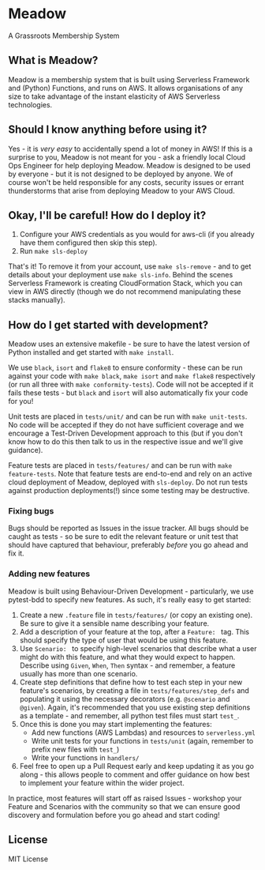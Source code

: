 # Meadow

A Grassroots Membership System

## What is Meadow?

Meadow is a membership system that is built using Serverless Framework and (Python) Functions, and runs on AWS. It allows organisations of any size to take advantage of the instant elasticity of AWS Serverless technologies.

## Should I know anything before using it?

Yes - it is _very easy_ to accidentally spend a lot of money in AWS! If this is a surprise to you, Meadow is not meant for you - ask a friendly local Cloud Ops Engineer for help deploying Meadow. Meadow is designed to be used by everyone - but it is not designed to be deployed by anyone. We of course won't be held responsible for any costs, security issues or errant thunderstorms that arise from deploying Meadow to your AWS Cloud.

## Okay, I'll be careful! How do I deploy it?

1. Configure your AWS credentials as you would for aws-cli (if you already have them configured then skip this step).
1. Run `make sls-deploy`

That's it! To remove it from your account, use `make sls-remove` - and to get details about your deployment use `make sls-info`. Behind the scenes Serverless Framework is creating CloudFormation Stack, which you can view in AWS directly (though we do not recommend manipulating these stacks manually).

## How do I get started with development?

Meadow uses an extensive makefile - be sure to have the latest version of Python installed and get started with `make install`.

We use `black`, `isort` and `flake8` to ensure conformity - these can be run against your code with `make black`, `make isort` and `make flake8` respectively (or run all three with `make conformity-tests`). Code will not be accepted if it fails these tests - but `black` and `isort` will also automatically fix your code for you!

Unit tests are placed in `tests/unit/` and can be run with `make unit-tests`. No code will be accepted if they do not have sufficient coverage and we encourage a Test-Driven Development approach to this (but if you don't know how to do this then talk to us in the respective issue and we'll give guidance).

Feature tests are placed in `tests/features/` and can be run with `make feature-tests`. Note that feature tests are end-to-end and rely on an active cloud deployment of Meadow, deployed with `sls-deploy`. Do not run tests against production deployments(!) since some testing may be destructive.

### Fixing bugs

Bugs should be reported as Issues in the issue tracker. All bugs should be caught as tests - so be sure to edit the relevant feature or unit test that should have captured that behaviour, preferably _before_ you go ahead and fix it. 

### Adding new features

Meadow is built using Behaviour-Driven Development - particularly, we use pytest-bdd to specify new features. As such, it's really easy to get started:

1. Create a new `.feature` file in `tests/features/` (or copy an existing one). Be sure to give it a sensible name describing your feature.
1. Add a description of your feature at the top, after a `Feature: ` tag. This should specify the type of user that would be using this feature.
1. Use `Scenario: ` to specify high-level scenarios that describe what a user might do with this feature, and what they would expect to happen. Describe using `Given`, `When`, `Then` syntax - and remember, a feature usually has more than one scenario.
1. Create step definitions that define how to test each step in your new feature's scenarios, by creating a file in `tests/features/step_defs` and populating it using the necessary decorators (e.g. `@scenario` and `@given`). Again, it's recommended that you use existing step definitions as a template - and remember, all python test files must start `test_`.
1. Once this is done you may start implementing the features:
    - Add new functions (AWS Lambdas) and resources to `serverless.yml`
    - Write unit tests for your functions in `tests/unit` (again, remember to prefix new files with `test_`)
    - Write your functions in `handlers/`
1. Feel free to open up a Pull Request early and keep updating it as you go along - this allows people to comment and offer guidance on how best to implement your feature within the wider project.

In practice, most features will start off as raised Issues - workshop your Feature and Scenarios with the community so that we can ensure good discovery and formulation before you go ahead and start coding!

## License

MIT License